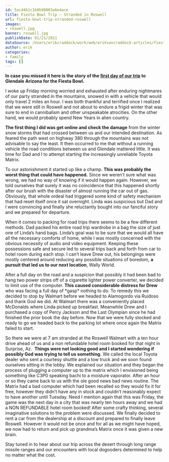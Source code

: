 ```yaml
---
id: 5ac44b1c1b0b90003a6e4ace
title: Fiesta Bowl Trip – Stranded in Roswell
url: fiesta-bowl-trip-stranded-roswell
images:
- roswell.jpg
banner: roswell.jpg
publishDate: 01/21/2011
dataSource: /Users/erikcraddock/work/web/erikvancraddock-articles/fiesta-bowl-trip-stranded-roswell/fiesta-bowl-trip-stranded-roswell.md
author: erik
categories:
- family
tags: []
---
```

**In case you missed it here is the story of the [first day of our trip](/2011/01/fiesta-bowl-road-trip-day-one/) to Glendale Arizona for the Fiesta Bowl.**

I woke up Friday morning worried and exhausted after enduring nightmares of our party stranded in the mountains, snowed in with a vehicle that would only travel 2 miles an hour. I was both thankful and terrified once I realized that we were still in Roswell and not about to endure a frigid winter that was sure to end in cannibalism and other unspeakable atrocities. On the other hand, we would probably spend New Years in alien country.

**The first thing I did was get online and check the damage** from the winter snow storms that had crossed between us and our intended destination. As feared the path west on highway 380 through the mountains was not advisable to say the least. It then occurred to me that without a running vehicle the road conditions between us and Glendale mattered little. It was time for Dad and I to attempt starting the increasingly unreliable Toyota Matrix.

To our astonishment it started up like a champ. **This was probably the worst thing that could have happened.** Since we weren&#8217;t sure what was wrong, we had no way of knowing if it would happen again. However, we told ourselves that surely it was no coincidence that this happened shortly after our brush with the disaster of almost running the car out of gas. Obviously, that whole ordeal had triggered some kind of safety mechanism that had reset itself once it sat overnight. Linda was suspicious but Dad and I were convincing and finally she reluctantly bought into our fanciful story and we prepared for departure.

When it comes to packing for road trips there seems to be a few different methods. Dad packed his entire road trip wardrobe in a bag the size of just one of Linda&#8217;s hand bags. Linda&#8217;s goal was to be sure that we would all have all the necessary comforts of home, while I was mostly concerned with the obvious necessity of audio and video equipment. Keeping these possessions safe and secure led to several trips back and forth from car to hotel room during each stop. I can&#8217;t leave Drew out, his belongings were mostly centered around reducing any possible situations of boredom, **a pursuit that led us to our next location**, Wally World.

After a full day on the road and a suspicion that possibly it had been bad to hang two power strips off of a cigarette lighter power converter, we decided to limit use of the computer. **This caused considerable distress for Drew** who was facing a full day of \*gasp\* nothing to do. To remedy this we decided to stop by Walmart before we headed to Alamogordo via Ruidoso and thank God we did. At Walmart there was a conveniently placed McDonalds where Linda picked up breakfast. Meanwhile Drew and I purchased a copy of Percy Jackson and the Last Olympian since he had finished the prior book the day before. Now that we were fully stocked and ready to go we headed back to the parking lot where once again the Matrix failed to start.

So there we were at 7 am stranded at the Roswell Walmart with a ten hour drive ahead of us and a non refundable hotel room booked for that night in Surprise, Az.  **Things were not looking good and I started wondering if possibly God was trying to tell us something.** We called the local Toyota dealer who sent a courtesy shuttle and a tow truck and we soon found ourselves sitting in the lobby. We explained our situation and they began the process of plugging a computer up to the matrix which I envisioned being something like C3P0 speaking bachi to a moisture vaporator. After an hour or so they came back to us with the ole good news bad news routine. The Matrix had a bad computer which had been recalled so they would fix it for free, however they didn&#8217;t have any in stock and couldn&#8217;t reasonably expect to have another until Tuesday. Need I mention again that this was Friday, the game was the next day in a city that was nearly ten hours away and we had a NON REFUNDABLE hotel room booked! After some crafty thinking, several imaginative solutions to the problem were discussed. We finally decided to rent a car from the dealership at a discount and prepared to finally leave Roswell. However it would not be once and for all as we might have hoped, we now had to return and pick up grandma&#8217;s Matrix once it was given a new brain.

Stay tuned in to hear about our trip across the desert through long range missile ranges and our encounters with local dogooders determined to help no matter what the cost.

